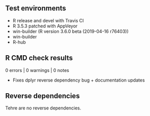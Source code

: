 ## Test environments
* R release and devel with Travis CI
* R 3.5.3 patched with AppVeyor
* win-builder (R version 3.6.0 beta (2019-04-16 r76403))
* win-builder
* R-hub

## R CMD check results

0 errors | 0 warnings | 0 notes

* Fixes dplyr reverse dependency bug + documentation updates

## Reverse dependencies

Tehre are no reverse dependencies.
